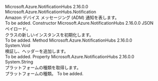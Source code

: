 <Type Name="AdmNotification" FullName="Microsoft.Azure.NotificationHubs.AdmNotification">
  <TypeSignature Language="C#" Value="public sealed class AdmNotification : Microsoft.Azure.NotificationHubs.Notification" />
  <TypeSignature Language="ILAsm" Value=".class public auto ansi sealed beforefieldinit AdmNotification extends Microsoft.Azure.NotificationHubs.Notification" />
  <TypeSignature Language="DocId" Value="T:Microsoft.Azure.NotificationHubs.AdmNotification" />
  <TypeSignature Language="VB.NET" Value="Public NotInheritable Class AdmNotification&#xA;Inherits Notification" />
  <TypeSignature Language="F#" Value="type AdmNotification = class&#xA;    inherit Notification" />
  <AssemblyInfo>
    <AssemblyName>Microsoft.Azure.NotificationHubs</AssemblyName>
    <AssemblyVersion>2.16.0.0</AssemblyVersion>
  </AssemblyInfo>
  <Base>
    <BaseTypeName>Microsoft.Azure.NotificationHubs.Notification</BaseTypeName>
  </Base>
  <Interfaces></Interfaces>
  <Docs>
    <summary>Amazon デバイス メッセージング (ADM) 通知を表します。</summary>
    <remarks>To be added.</remarks>
  </Docs>
  <Members>
    <Member MemberName=".ctor">
      <MemberSignature Language="C#" Value="public AdmNotification (string jsonPayload);" />
      <MemberSignature Language="ILAsm" Value=".method public hidebysig specialname rtspecialname instance void .ctor(string jsonPayload) cil managed" />
      <MemberSignature Language="DocId" Value="M:Microsoft.Azure.NotificationHubs.AdmNotification.#ctor(System.String)" />
      <MemberSignature Language="VB.NET" Value="Public Sub New (jsonPayload As String)" />
      <MemberSignature Language="F#" Value="new Microsoft.Azure.NotificationHubs.AdmNotification : string -&gt; Microsoft.Azure.NotificationHubs.AdmNotification" Usage="new Microsoft.Azure.NotificationHubs.AdmNotification jsonPayload" />
      <MemberType>Constructor</MemberType>
      <AssemblyInfo>
        <AssemblyName>Microsoft.Azure.NotificationHubs</AssemblyName>
        <AssemblyVersion>2.16.0.0</AssemblyVersion>
      </AssemblyInfo>
      <Parameters>
        <Parameter Name="jsonPayload" Type="System.String" />
      </Parameters>
      <Docs>
        <param name="jsonPayload">JSON ペイロード。</param>
        <summary><see cref="T:Microsoft.Azure.NotificationHubs.AdmNotification" /> クラスの新しいインスタンスを初期化します。</summary>
        <remarks>To be added.</remarks>
      </Docs>
    </Member>
    <Member MemberName="OnValidateAndPopulateHeaders">
      <MemberSignature Language="C#" Value="protected override void OnValidateAndPopulateHeaders ();" />
      <MemberSignature Language="ILAsm" Value=".method familyhidebysig virtual instance void OnValidateAndPopulateHeaders() cil managed" />
      <MemberSignature Language="DocId" Value="M:Microsoft.Azure.NotificationHubs.AdmNotification.OnValidateAndPopulateHeaders" />
      <MemberSignature Language="VB.NET" Value="Protected Overrides Sub OnValidateAndPopulateHeaders ()" />
      <MemberSignature Language="F#" Value="override this.OnValidateAndPopulateHeaders : unit -&gt; unit" Usage="admNotification.OnValidateAndPopulateHeaders " />
      <MemberType>Method</MemberType>
      <AssemblyInfo>
        <AssemblyName>Microsoft.Azure.NotificationHubs</AssemblyName>
        <AssemblyVersion>2.16.0.0</AssemblyVersion>
      </AssemblyInfo>
      <ReturnValue>
        <ReturnType>System.Void</ReturnType>
      </ReturnValue>
      <Parameters />
      <Docs>
        <summary>
            検証し、ヘッダーを追加します。
            </summary>
        <remarks>To be added.</remarks>
      </Docs>
    </Member>
    <Member MemberName="PlatformType">
      <MemberSignature Language="C#" Value="protected override string PlatformType { get; }" />
      <MemberSignature Language="ILAsm" Value=".property instance string PlatformType" />
      <MemberSignature Language="DocId" Value="P:Microsoft.Azure.NotificationHubs.AdmNotification.PlatformType" />
      <MemberSignature Language="VB.NET" Value="Protected Overrides ReadOnly Property PlatformType As String" />
      <MemberSignature Language="F#" Value="member this.PlatformType : string" Usage="Microsoft.Azure.NotificationHubs.AdmNotification.PlatformType" />
      <MemberType>Property</MemberType>
      <AssemblyInfo>
        <AssemblyName>Microsoft.Azure.NotificationHubs</AssemblyName>
        <AssemblyVersion>2.16.0.0</AssemblyVersion>
      </AssemblyInfo>
      <ReturnValue>
        <ReturnType>System.String</ReturnType>
      </ReturnValue>
      <Docs>
        <summary>
            プラットフォームの種類を取得します。
            </summary>
        <value>
            プラットフォームの種類。
            </value>
        <remarks>To be added.</remarks>
      </Docs>
    </Member>
  </Members>
</Type>